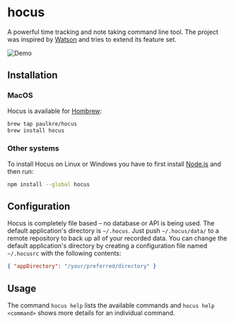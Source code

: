 # hocus

A powerful time tracking and note taking command line tool. The project was inspired by [Watson](https://github.com/TailorDev/Watson) and tries to extend its feature set.

![Demo](https://github.com/paulkre/hocus/blob/main/docs/demo.gif)

## Installation

### MacOS

Hocus is available for [Hombrew](https://brew.sh/):

```bash
brew tap paulkre/hocus
brew install hocus
```

### Other systems

To install Hocus on Linux or Windows you have to first install [Node.js](https://nodejs.org/en/download/) and then run:

```bash
npm install --global hocus
```

## Configuration

Hocus is completely file based – no database or API is being used. The default application's directory is `~/.hocus`. Just push `~/.hocus/data/` to a remote repository to back up all of your recorded data. You can change the default application's directory by creating a configuration file named `~/.hocusrc` with the following contents:

```json
{ "appDirectory": "/your/preferred/directory" }
```

## Usage

The command `hocus help` lists the available commands and `hocus help <command>` shows more details for an individual command.
